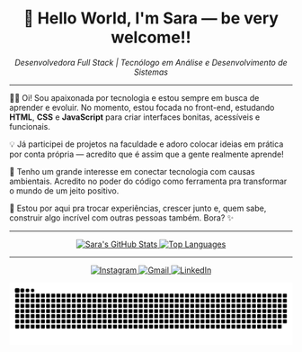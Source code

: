 <h1 align="center"> 👋 Hello World, I'm Sara — be very welcome!! </h1> 
<p align="center"><i>Desenvolvedora Full Stack | Tecnólogo em Análise e Desenvolvimento de Sistemas </i></p>

---


👩‍💻 Oi! Sou apaixonada por tecnologia e estou sempre em busca de aprender e evoluir. No momento, estou focada no front-end, estudando **HTML**, **CSS** e **JavaScript** para criar interfaces bonitas, acessíveis e funcionais.

💡 Já participei de projetos na faculdade e adoro colocar ideias em prática por conta própria — acredito que é assim que a gente realmente aprende!

🌱 Tenho um grande interesse em conectar tecnologia com causas ambientais. Acredito no poder do código como ferramenta pra transformar o mundo de um jeito positivo.

🚀 Estou por aqui pra trocar experiências, crescer junto e, quem sabe, construir algo incrível com outras pessoas também. Bora? ✨

---

<div align="center">
  <a href="https://github.com/sarasmorais">
    <img height="180em" src="https://github-readme-stats.vercel.app/api?username=sarasmorais&show_icons=true&theme=tokyonight&include_all_commits=true&count_private=true" alt="Sara's GitHub Stats"/>
    <img height="180em" src="https://github-readme-stats.vercel.app/api/top-langs/?username=sarasmorais&layout=compact&langs_count=6&theme=tokyonight" alt="Top Languages"/>
  </a>
</div>

---

<div align="center">
  <a href="https://instagram.com/sarasoouza" target="_blank">
    <img src="https://img.shields.io/badge/-Instagram-%23E4405F?style=for-the-badge&logo=instagram&logoColor=white" alt="Instagram">
  </a>
  <a href="mailto:sarasouza.m@gmail.com">
    <img src="https://img.shields.io/badge/-Gmail-%23333?style=for-the-badge&logo=gmail&logoColor=white" alt="Gmail">
  </a>
  <a href="https://www.linkedin.com/in/sarasmorais" target="_blank">
    <img src="https://img.shields.io/badge/-LinkedIn-%230077B5?style=for-the-badge&logo=linkedin&logoColor=white" alt="LinkedIn">
  </a>
</div>

![snake gif](https://github.com/sarasmorais/sarasmorais/blob/main/github-contribution-grid-snake.svg)


